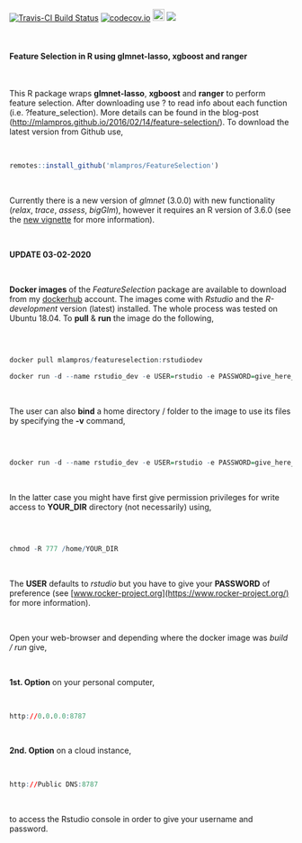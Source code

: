 

[![Travis-CI Build Status](https://travis-ci.org/mlampros/FeatureSelection.svg?branch=master)](https://travis-ci.org/mlampros/FeatureSelection)
[![codecov.io](https://codecov.io/github/mlampros/FeatureSelection/coverage.svg?branch=master)](https://codecov.io/github/mlampros/FeatureSelection?branch=master)
<a href="https://www.buymeacoffee.com/VY0x8snyh" target="_blank"><img src="https://www.buymeacoffee.com/assets/img/custom_images/orange_img.png" alt="Buy Me A Coffee" height="21px" ></a>
[![](https://img.shields.io/docker/automated/mlampros/featureselection.svg)](https://hub.docker.com/r/mlampros/featureselection)

<br>

#### Feature Selection in R using glmnet-lasso, xgboost and ranger

<br>

This R package wraps **glmnet-lasso**, **xgboost** and **ranger** to perform feature selection. After downloading use ? to read info about each function (i.e. ?feature_selection). More details can be found in the blog-post (http://mlampros.github.io/2016/02/14/feature-selection/). To download the latest version from Github use,

<br>

```R
remotes::install_github('mlampros/FeatureSelection')

```

<br>

Currently there is a new version of *glmnet* (3.0.0) with new functionality (*relax*,  *trace*,  *assess*, *bigGlm*), however it requires an R version of 3.6.0 (see the [new vignette](https://cran.r-project.org/web/packages/glmnet/vignettes/relax.pdf)  for more information).

<br>


**UPDATE 03-02-2020**

<br>

**Docker images** of the *FeatureSelection* package are available to download from my [dockerhub](https://hub.docker.com/r/mlampros/featureselection) account. The images come with *Rstudio* and the *R-development* version (latest) installed. The whole process was tested on Ubuntu 18.04. To **pull** & **run** the image do the following,

<br>

```R

docker pull mlampros/featureselection:rstudiodev

docker run -d --name rstudio_dev -e USER=rstudio -e PASSWORD=give_here_your_password --rm -p 8787:8787 mlampros/featureselection:rstudiodev

```

<br>

The user can also **bind** a home directory / folder to the image to use its files by specifying the **-v** command,

<br>

```R

docker run -d --name rstudio_dev -e USER=rstudio -e PASSWORD=give_here_your_password --rm -p 8787:8787 -v /home/YOUR_DIR:/home/rstudio/YOUR_DIR mlampros/featureselection:rstudiodev


```

<br>

In the latter case you might have first give permission privileges for write access to **YOUR_DIR** directory (not necessarily) using,

<br>

```R

chmod -R 777 /home/YOUR_DIR


```

<br>

The **USER** defaults to *rstudio* but you have to give your **PASSWORD** of preference (see [www.rocker-project.org](https://www.rocker-project.org/) for more information).

<br>

Open your web-browser and depending where the docker image was *build / run* give, 

<br>

**1st. Option** on your personal computer,

<br>

```R
http://0.0.0.0:8787 

```

<br>

**2nd. Option** on a cloud instance, 

<br>

```R
http://Public DNS:8787

```

<br>

to access the Rstudio console in order to give your username and password.

<br>

